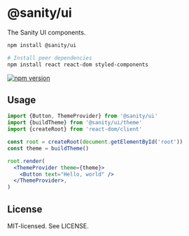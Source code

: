 # @sanity/ui

The Sanity UI components.

```sh
npm install @sanity/ui

# Install peer dependencies
npm install react react-dom styled-components
```

[![npm version](https://img.shields.io/npm/v/%40sanity%2Fui/release-v2?style=flat-square)](https://www.npmjs.com/package/@sanity/ui/v/release-v2)

## Usage

```jsx
import {Button, ThemeProvider} from '@sanity/ui'
import {buildTheme} from '@sanity/ui/theme'
import {createRoot} from 'react-dom/client'

const root = createRoot(document.getElementById('root'))
const theme = buildTheme()

root.render(
  <ThemeProvider theme={theme}>
    <Button text="Hello, world" />
  </ThemeProvider>,
)
```

## License

MIT-licensed. See LICENSE.
